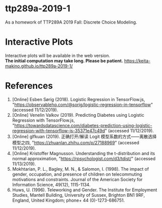 # ttp289a-2019-1

As a homework of TTP289A 2019 Fall: Discrete Choice Modeling.

# Interactive Plots

Interactive plots will be available in the web version.  
**The initial computation may take long. Please be patient.**
https://keita-makino.github.io/ttp289a-2019-1/

# References

1. [Online] Esben Sørig (2018). Logistic Regression in TensorFlow.js, "https://observablehq.com/@sorig/logistic-regression-in-tensorflow" (accessed 11/12/2019).
1. [Online] Venelin Valkov (2019). Predicting Diabetes using Logistic Regression with TensorFlow.js, "https://towardsdatascience.com/diabetes-prediction-using-logistic-regression-with-tensorflow-js-35371e47c49d" (accessed 11/12/2019).
1. [Online] glfkuan (2019). 正确打开/解读 Logit 模型系数的方式——离散选择模型之四, "https://zhuanlan.zhihu.com/p/27188969" (accessed 11/12/2019).
1. [Online] Kristoffer Magnusson. Understanding the t-distribution and its normal approximation, "https://rpsychologist.com/d3/tdist/" (accessed 11/13/2019).
1. Mokhtarian, P. L., Bagley, M. N., & Salomon, I. (1998). The impact of gender, occupation, and presence of children on telecommuting motivations and constraints. Journal of the American Society for Information Science, 49(12), 1115-1134.
1. Huws, U. (1996). Teleworking and Gender. The Institute for Employment Studies, Mantell Building, University of Sussex, Brighton BN1 9RF, England, United Kingdom; phone+ 44 (0)-1273-686751.
